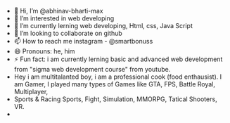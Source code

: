 - 👋 Hi, I’m @abhinav-bharti-max
- 👀 I’m interested in web developing
- 🌱 I’m currently lerning web developing, Html, css, Java Script
- 💞️ I’m looking to collaborate on github
- 📫 How to reach me instagram - @smartbonuss
- 😄 Pronouns: he, him
- ⚡ Fun fact: i am currently lerning basic and advanced web development from "sigma web development course" from youtube.
-  Hey i am multitalanted boy, i am a professional cook (food enthausist). I am Gamer, I played many types of Games like GTA, FPS, Battle Royal, Multiplayer,
-  Sports & Racing Sports, Fight, Simulation, MMORPG, Tatical Shooters, VR.
-  <!---
abhinav-bharti-max/abhinav-bharti-max is a ✨ special ✨ repository because its `README.md` (this file) appears on your GitHub profile.
You can click the Preview link to take a look at your changes.
--->
